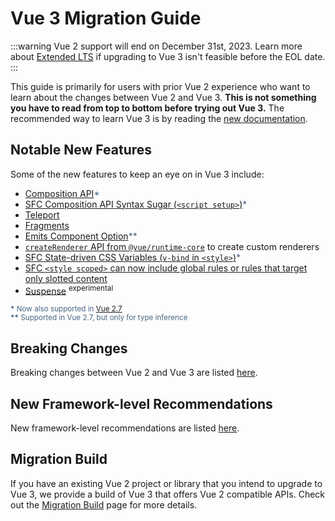 # Vue 3 Migration Guide

:::warning Vue 2 support will end on December 31st, 2023.
Learn more about [Extended LTS](https://v2.vuejs.org/lts/) if upgrading to Vue 3 isn't feasible before the EOL date.
:::

This guide is primarily for users with prior Vue 2 experience who want to learn about the changes between Vue 2 and Vue 3. **This is not something you have to read from top to bottom before trying out Vue 3.** The recommended way to learn Vue 3 is by reading the [new documentation](https://ja.vuejs.org).

<!-- VueMastery Start -->
<script setup>
import VueMasteryWidget from '../VueMastery.vue'
</script>
<VueMasteryWidget/>
<!-- VueMastery End -->

## Notable New Features

Some of the new features to keep an eye on in Vue 3 include:

- [Composition API](https://ja.vuejs.org/guide/extras/composition-api-faq.html)<span class="note">\*</span>
- [SFC Composition API Syntax Sugar (`<script setup>`)](https://ja.vuejs.org/api/sfc-script-setup.html)<span class="note">\*</span>
- [Teleport](https://ja.vuejs.org/guide/built-ins/teleport.html)
- [Fragments](./new/fragments.html)
- [Emits Component Option](https://ja.vuejs.org/api/options-state.html#emits)<span class="note">\*\*</span>
- [`createRenderer` API from `@vue/runtime-core`](https://ja.vuejs.org/api/custom-renderer.html) to create custom renderers
- [SFC State-driven CSS Variables (`v-bind` in `<style>`)](https://ja.vuejs.org/api/sfc-css-features.html#v-bind-in-css)<span class="note">\*</span>
- [SFC `<style scoped>` can now include global rules or rules that target only slotted content](https://github.com/vuejs/rfcs/blob/master/active-rfcs/0023-scoped-styles-changes.md)
- [Suspense](https://ja.vuejs.org/guide/built-ins/suspense.html) <sup class="warning">experimental</sup>

<sub class="note"><b>\*</b> Now also supported in <a href="https://blog.vuejs.org/posts/vue-2-7-naruto.html" target="_blank">Vue 2.7</a></sub><br>
<sub class="note"><b>\*\*</b> Supported in Vue 2.7, but only for type inference</sub>

## Breaking Changes

Breaking changes between Vue 2 and Vue 3 are listed [here](./breaking-changes/).

## New Framework-level Recommendations

New framework-level recommendations are listed [here](./recommendations).

## Migration Build

If you have an existing Vue 2 project or library that you intend to upgrade to Vue 3, we provide a build of Vue 3 that offers Vue 2 compatible APIs. Check out the [Migration Build](./migration-build.html) page for more details.

<style>
.note {
  color: #476582;
}
</style>
